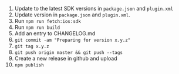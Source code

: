 1. Update to the latest SDK versions in `package.json` and `plugin.xml`
1. Update version in `package.json` and `plugin.xml`.
1. Run `npm run fetch:ios:sdk`
1. Run `npm run build`
1. Add an entry to CHANGELOG.md
1. `git commit -am "Preparing for version x.y.z"`
1. `git tag x.y.z`
1. `git push origin master && git push --tags`
1. Create a new release in github and upload
1. `npm publish`

